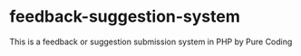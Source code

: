 # feedback-suggestion-system
This is a feedback or suggestion submission system in PHP by Pure Coding
